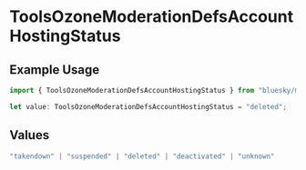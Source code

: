 # ToolsOzoneModerationDefsAccountHostingStatus

## Example Usage

```typescript
import { ToolsOzoneModerationDefsAccountHostingStatus } from "bluesky/models/components";

let value: ToolsOzoneModerationDefsAccountHostingStatus = "deleted";
```

## Values

```typescript
"takendown" | "suspended" | "deleted" | "deactivated" | "unknown"
```